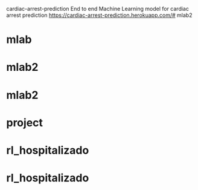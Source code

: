 cardiac-arrest-prediction
End to end Machine Learning model for cardiac arrest prediction https://cardiac-arrest-prediction.herokuapp.com/# mlab2
# mlab
# mlab2
# mlab2
# project
# rl_hospitalizado
# rl_hospitalizado

